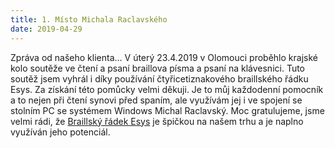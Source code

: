 ```yaml
---
title: 1. Místo Michala Raclavského
date: 2019-04-29
---
```

Zpráva od našeho klienta... 
V úterý 23.4.2019 v Olomouci proběhlo krajské kolo soutěže ve čtení a 
psaní braillova písma a psaní na klávesnici. Tuto soutěž jsem vyhrál i 
díky používání čtyřicetiznakového braillského řádku Esys. Za získání 
této pomůcky velmi děkuji. Je to můj každodenní pomocník a to nejen 
při čtení synovi před spaním, ale využívám jej i ve spojení se stolním 
PC se systémem Windows 
Michal Raclavský. 
Moc gratulujeme, jsme velmi rádi, že [Braillský řádek Esys](/clanky/braillske-radky-esys/) je špičkou na našem trhu a je naplno využíván jeho potenciál. 
